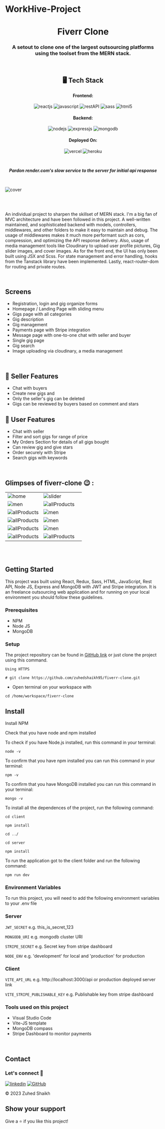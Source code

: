 # WorkHive-Project
<h1 align="center">Fiverr Clone</h1>

<h3 align="center">A setout to clone one of the largest outsourcing platforms using the toolset from the MERN stack.</h3>

<br />

<h2 align="center">🖥️ Tech Stack</h2>

<h4 align="center">Frontend:</h4>

<p align="center">
  <img src="https://img.shields.io/badge/React-20232A?style=for-the-badge&logo=react&logoColor=61DAFB" alt="reactjs" />
  <img src="https://img.shields.io/badge/JavaScript-323330?style=for-the-badge&logo=javascript&logoColor=F7DF1E" alt="javascript" />
  <img src="https://img.shields.io/badge/Rest_API-02303A?style=for-the-badge&logo=react-router&logoColor=white" alt="restAPI" />
  <img src="https://img.shields.io/badge/Sass-CC6699?style=for-the-badge&logo=sass&logoColor=white" alt="sass" />
  <img src="https://img.shields.io/badge/HTML5-E34F26?style=for-the-badge&logo=html5&logoColor=white" alt="html5" />
</p>

<h4 align="center">Backend:</h4>

<p align="center">
  <img src="https://img.shields.io/badge/Node.js-339933?style=for-the-badge&logo=nodedotjs&logoColor=white" alt="nodejs" />
  <img src="https://img.shields.io/badge/Express.js-000000?style=for-the-badge&logo=express&logoColor=white" alt="expressjs" />
  <img src="https://img.shields.io/badge/MongoDB-4EA94B?style=for-the-badge&logo=mongodb&logoColor=white" alt="mongodb" />

</p>

<h4 align="center">Deployed On:</h4>

<p align="center">
  <img src="https://img.shields.io/badge/Netlify-00C7B7?style=for-the-badge&logo=netlify&logoColor=white" alt="vercel" />
  <img src="https://img.shields.io/badge/Render-430098?style=for-the-badge&logo=heroku&logoColor=white" alt="heroku" />
</p>

<br />
<p align="center">
  <em>
    <b>Pardon render.com's slow service to the server for initial api response</b>
  </em>
</p>
<br />

![cover](https://i.ibb.co/16SWfbg/Fiverr-Gif.gif)

<br />
<br />

An individual project to sharpen the skillset of MERN stack. I'm a big fan of MVC architecture and have been followed in this project. A well-written maintained, and sophisticated backend with models, controllers, middlewares, and other folders to make it easy to maintain and debug. The usage of middlewares makes it much more performant such as cors, compression, and optimizing the API response delivery. Also, usage of media management tools like Cloudinary to upload user profile pictures, Gig slider images, and cover images.
As for the front end, the UI has only been built using JSX and Scss. For state management and error handling, hooks from the Tanstack library have been implemented. Lastly, react-router-dom for routing and private routes.

<br />

## Screens

- Registration, login and gig organize forms
- Homepage / Landing Page with sliding menu
- Gigs page with all categories
- Gig description
- Gig management
- Payments page with Stripe integration
- Message page with one-to-one chat with seller and buyer
- Single gig page
- Gig search
- Image uploading via cloudinary, a media management

<br />

## 🚀 Seller Features

- Chat with buyers
- Create new gigs and
- Only the seller's gig can be deleted
- Gigs can be reviewed by buyers based on comment and stars

## 🚀 User Features

- Chat with seller
- Filter and sort gigs for range of price
- My Orders Section for details of all gigs bought
- Can review gig and give stars
- Order securely with Stripe
- Search gigs with keywords

<br />

## Glimpses of fiverr-clone 😉 :

<table>
  <tr>
    <td><img src="https://i.ibb.co/4Z9CMpn/1.png"  alt="home" /></td>
    <td><img src="https://i.ibb.co/QQQgWTc/2.png"  alt="slider" /></td>
  </tr>
  <tr>
    <td><img src="https://i.ibb.co/YNyrDZb/3.png"  alt="men" /></td>
   <td><img src="https://i.ibb.co/BGw32m3/4.png"  alt="allProducts" /></td>
  </tr>
  <tr>
    <td><img src="https://i.ibb.co/PjXSMsk/5.png" alt="allProducts" /></td>
    <td><img src="https://i.ibb.co/M2xgqN1/13.png"  alt="men" /></td>
  </tr>
  <tr>
    <td><img src="https://i.ibb.co/sKdj3BM/7.png" alt="allProducts" /></td>
    <td><img src="https://i.ibb.co/99VZBNq/11.png"  alt="men" /></td>
  </tr>
  <tr>
    <td><img src="https://i.ibb.co/rc2rzw1/10.png" alt="allProducts" /></td>
    <td><img src="https://i.ibb.co/59WnSW8/9.png"  alt="men" /></td>
  </tr>
  <tr>
    <td><img src="https://i.ibb.co/GkRtV3T/8.png" alt="allProducts" /></td>
    <td><img src="https://i.ibb.co/TkxZjcW/12.png" alt="allProducts" /></td>
    <td></td>
  </tr>
</table>

<br />

<br />


## Getting Started

This project was built using React, Redux, Sass, HTML, JavaScript, Rest API, Node JS, Express and MongoDB with JWT and Stripe integration. It is an freelance outsourcing web application and for running on your local environment you should follow these guidelines.


### Prerequisites

- NPM
- Node JS
- MongoDB

### Setup


The project repository can be found in [GitHub link](https://github.com/zuhedshaikh95/fiverr-clone) or just clone the project using this command.


```
Using HTTPS

# git clone https://github.com/zuhedshaikh95/fiverr-clone.git
```

+ Open terminal on your workspace with

```
cd /home/workspace/fiverr-clone
```


## Install

Install NPM

Check that you have node and npm installed

To check if you have Node.js installed, run this command in your terminal:


```
node -v
```

To confirm that you have npm installed you can run this command in your terminal:


```
npm -v
```

To confirm that you have MongoDB installed you can run this command in your terminal:


```
mongo -v
```


To install all the dependences of the project, run the following command:


```
cd client

npm install

cd ../

cd server

npm install
```


To run the application got to the client folder and run the following command:

```
npm run dev
```

### Environment Variables

To run this project, you will need to add the following environment variables to your .env file

### Server
`JWT_SECRET`
e.g. this_is_secret_123

`MONGODB_URI`
e.g. mongodb cluster URI

`STRIPE_SECRET`
e.g. Secret key from stripe dashboard

`NODE_ENV`
e.g. 'development' for local and 'production' for production

### Client
`VITE_API_URL`
e.g. http://localhost:3000/api or production deployed server link

`VITE_STRIPE_PUBLISHABLE_KEY`
e.g. Publishable key from stripe dashboard

### Tools used on this project

- Visual Studio Code
- Vite-JS template
- MongoDB compass
- Stripe Dashboard to monitor payments

<br />

## Contact

### Let's connect 🤝 <br />
[![linkedin](https://img.shields.io/badge/Zuhed_Shaikh-0077B5?style=for-the-badge&logo=linkedin&logoColor=white)](https://www.linkedin.com/in/zuhedshaikh95/)
[![GitHub](https://img.shields.io/badge/Zuhed_Shaikh-20232A?style=for-the-badge&logo=Github&logoColor=white)](https://github.com/zuhedshaikh95)

© 2023 Zuhed Shaikh

## Show your support

Give a ⭐️ if you like this project!
